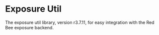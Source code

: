 # Exposure Util

The exposure util library, version r3.7.11, for easy integration with the Red Bee exposure backend.